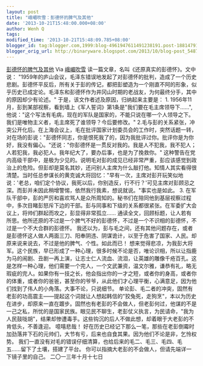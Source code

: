 ```yaml
---
layout: post
title: "峨嵋吹雪：彭德怀的脾气及其他"
date: '2013-10-21T15:48:00.000+08:00'
author: Wenh Q
tags:
modified_time: '2013-10-21T15:48:09.785+08:00'
blogger_id: tag:blogger.com,1999:blog-4961947611491238191.post-1881479182488476474
blogger_orig_url: http://binaryware.blogspot.com/2013/10/blog-post_5487.html
---
```

[彭德怀的脾气及其他](http://blog.tianya.cn/blogger/post_show.asp?BlogID=1574137&PostID=53544049)
Via [峨嵋吹雪](http://emeichuixue.blog.tianya.cn/)
读一篇文章，名叫《还原真实的彭德怀》。文中说：
"1959年的庐山会议，毛泽东错误地发起了对彭德怀的批判，造成了一个历史悲剧。彭德怀平反后，所有关于彭的传记，都把彭塑造为一个刚直不阿的形象，似乎历史已成定论。毛泽东和彭德怀作为井冈山时期的老战友，为何最终分手，其中的原因却少有论述。"
于是，该文作者述及原因，归纳起来主要是：
1.
1956年11月，彭到某部视察，看到墙上《军人誓词》第1条是"我们要在毛主席领导下……",他说："这个写法有毛病，现在的军队是国家的，不能只说在哪一个人领导之下。我们是唯物主义者，毛主席死了谁领导？今后要修改。"
2.毛与彭的关系紧张，冲突公开化后。在上海会议上，毛在批评国家计划委员会的工作时，突然话题一转，对在场的彭说："彭德怀同志，你是恨死我了的，因为我批评过你。批评你是为你好，我没有偏心。"还说："你彭德怀是一贯反对我的。我是人不犯我，我不犯人；人若犯我，我必犯人。我年纪大了，要办后事，也是为了挽救你。"
这种警告在党内高级干部中，是极为少见的。说明毛对彭的成见已经非常严重，彭应该感觉到政治上的危险。但彭却是莫名其妙，还问别人主席为什么敲打他。知情人其实看得很清楚。当时任总参谋长的黄克诚大将回忆："早有一次，主席对彭开玩笑似地说：'老总，咱们定个协议，我死以后，你别造反，行不行？'可见主席对彭顾忌之深。而彭并未因此稍增警惕，依然我行我素，想说就说。"事实也是如此。
3.
在军队干部中，彭的严厉和喜欢骂人是众所周知的。秘书们在陪同他到基层视察过程中，多次目睹彭怒斥下边的干部。彭与同事和下级的关系都很紧张。在军委扩大会议上，将帅们群起而攻之，彭显得非常孤立……
通读全文，回顾标题，让人若有所思。他所还原的不过是一个脾气不好的彭德怀，不过是一个不识相的彭德怀，不过是一个不大合群的彭德怀。
我还以为，彭与毛之间，还有其他问题存在，或者是彭德怀这人做人两面三刀、阳奉阴违、阴谋诡计，以至于危害了国家、人民。却原来说来说去，不过是他的脾气、个性。如此而已！
想来觉得悲凉，为我彭大将军。这个民族，早已形成了一种心理，很多时候不论是否，唯论识相，所以让指鹿为马的闹剧、丑剧一再上演，让志士仁人流血、流泪，让英雄的雕像千疮百孔。这是怎样一种心理，他们需要一个完人，一个文武兼资，温文尔雅，谦恭有礼，略无瑕疵的完人。如果你有一技之长，他会指出你的一才之短，或者你的身高，或者你的体重，或者你的爸爸，甚至你的爷爷，从此他们才心理平衡，心满意足，因为他们找到了伟人的小角落。大事不论，只说细节。
单论彭、毛二者的冲突，固然有老彭的功高震主——提起这个词就让人想起韩信的"狡兔死，走狗烹"，本以为历史在进步，却原来一直在踱步。固然也有老彭的不会做人，但老彭何过，他谋的不是一己之私，所忧的是国家民族。眼见民不聊生，老彭仗义执言，为民请命，"我为人民鼓咙胡"，结果却惨遭毒手。这些钩沉的后人不做此想，却着眼于大老彭的不肯低头，不善逢迎。
噫嘻悲哉！
好在历史已经记下那么一笔，那些在老彭倒霉时加劲落井下石的元帅们，大节有亏，后来也自食其果。因为他们不论是非，乞怜权势。
我们一直没有对毛的错误仔细清算，也给后来的毛二、毛三、毛四、毛五……留下了土壤，搭建了平台。
你可以指摘大老彭的不会做人，但请先端详一下镜子里的自己。
二〇一三年十月十七日
